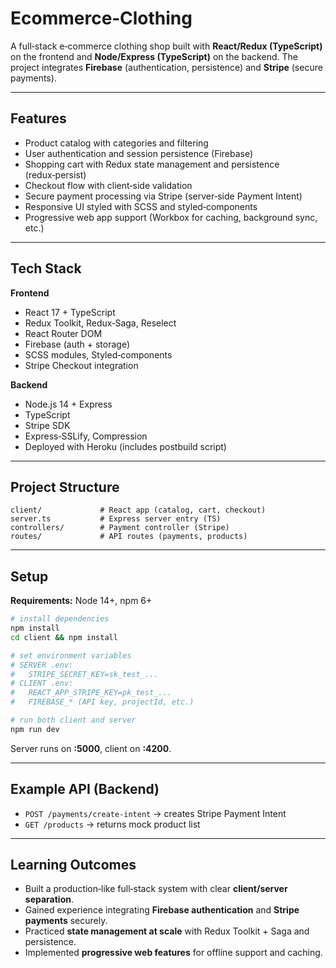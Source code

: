 # Ecommerce‑Clothing

A full‑stack e‑commerce clothing shop built with **React/Redux (TypeScript)** on the frontend and **Node/Express (TypeScript)** on the backend. The project integrates **Firebase** (authentication, persistence) and **Stripe** (secure payments).

---

## Features

- Product catalog with categories and filtering
- User authentication and session persistence (Firebase)
- Shopping cart with Redux state management and persistence (redux‑persist)
- Checkout flow with client‑side validation
- Secure payment processing via Stripe (server‑side Payment Intent)
- Responsive UI styled with SCSS and styled‑components
- Progressive web app support (Workbox for caching, background sync, etc.)

---

## Tech Stack

**Frontend**

- React 17 + TypeScript
- Redux Toolkit, Redux‑Saga, Reselect
- React Router DOM
- Firebase (auth + storage)
- SCSS modules, Styled‑components
- Stripe Checkout integration

**Backend**

- Node.js 14 + Express
- TypeScript
- Stripe SDK
- Express‑SSLify, Compression
- Deployed with Heroku (includes postbuild script)

---

## Project Structure

```
client/             # React app (catalog, cart, checkout)
server.ts           # Express server entry (TS)
controllers/        # Payment controller (Stripe)
routes/             # API routes (payments, products)
```

---

## Setup

**Requirements:** Node 14+, npm 6+

```bash
# install dependencies
npm install
cd client && npm install

# set environment variables
# SERVER .env:
#   STRIPE_SECRET_KEY=sk_test_...
# CLIENT .env:
#   REACT_APP_STRIPE_KEY=pk_test_...
#   FIREBASE_* (API key, projectId, etc.)

# run both client and server
npm run dev
```

Server runs on **:5000**, client on **:4200**.

---

## Example API (Backend)

- `POST /payments/create-intent` → creates Stripe Payment Intent
- `GET /products` → returns mock product list

---

## Learning Outcomes

- Built a production‑like full‑stack system with clear **client/server separation**.
- Gained experience integrating **Firebase authentication** and **Stripe payments** securely.
- Practiced **state management at scale** with Redux Toolkit + Saga and persistence.
- Implemented **progressive web features** for offline support and caching.
